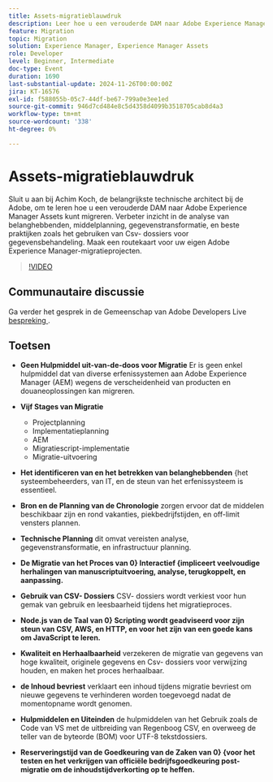 ```yaml
---
title: Assets-migratieblauwdruk
description: Leer hoe u een verouderde DAM naar Adobe Experience Manager Assets kunt migreren met inzichten van Achim Koch, met onder meer analyse van belanghebbenden, planning van bronnen, gegevenstransformatie en aanbevolen procedures zoals het gebruik van CSV-bestanden voor gegevensverwerking.
feature: Migration
topic: Migration
solution: Experience Manager, Experience Manager Assets
role: Developer
level: Beginner, Intermediate
doc-type: Event
duration: 1690
last-substantial-update: 2024-11-26T00:00:00Z
jira: KT-16576
exl-id: f588055b-05c7-44df-be67-799a0e3ee1ed
source-git-commit: 946d7cd484e8c5d4358d4099b3518705cab8d4a3
workflow-type: tm+mt
source-wordcount: '338'
ht-degree: 0%

---
```


# Assets-migratieblauwdruk

Sluit u aan bij Achim Koch, de belangrijkste technische architect bij de Adobe, om te leren hoe u een verouderde DAM naar Adobe Experience Manager Assets kunt migreren. Verbeter inzicht in de analyse van belanghebbenden, middelplanning, gegevenstransformatie, en beste praktijken zoals het gebruiken van Csv- dossiers voor gegevensbehandeling. Maak een routekaart voor uw eigen Adobe Experience Manager-migratieprojecten.

>[!VIDEO](https://video.tv.adobe.com/v/3440403/?learn=on&enablevpops)

## Communautaire discussie

Ga verder het gesprek in de Gemeenschap van Adobe Developers Live [ bespreking ](https://adobe.ly/4hKHpnF).

## Toetsen

* **Geen Hulpmiddel uit-van-de-doos voor Migratie** Er is geen enkel hulpmiddel dat van diverse erfenissystemen aan Adobe Experience Manager (AEM) wegens de verscheidenheid van producten en douaneoplossingen kan migreren.

* **Vijf Stages van Migratie**

   * Projectplanning
   * Implementatieplanning
   * AEM
   * Migratiescript-implementatie
   * Migratie-uitvoering

* **Het identificeren van en het betrekken van belanghebbenden** {het systeembeheerders, van IT, en de steun van het erfenissysteem is essentieel.

* **Bron en de Planning van de Chronologie** zorgen ervoor dat de middelen beschikbaar zijn en rond vakanties, piekbedrijfstijden, en off-limit vensters plannen.

* **Technische Planning** dit omvat vereisten analyse, gegevenstransformatie, en infrastructuur planning.

* **De Migratie van het Proces van 0} Interactief {impliceert veelvoudige herhalingen van manuscriptuitvoering, analyse, terugkoppelt, en aanpassing.**

* **Gebruik van CSV- Dossiers** CSV- dossiers wordt verkiest voor hun gemak van gebruik en leesbaarheid tijdens het migratieproces.

* **Node.js van de Taal van 0} Scripting wordt geadviseerd voor zijn steun van CSV, AWS, en HTTP, en voor het zijn van een goede kans om JavaScript te leren.**

* **Kwaliteit en Herhaalbaarheid** verzekeren de migratie van gegevens van hoge kwaliteit, originele gegevens en Csv- dossiers voor verwijzing houden, en maken het proces herhaalbaar.

* **de Inhoud bevriest** verklaart een inhoud tijdens migratie bevriest om nieuwe gegevens te verhinderen worden toegevoegd nadat de momentopname wordt genomen.

* **Hulpmiddelen en Uiteinden** de hulpmiddelen van het Gebruik zoals de Code van VS met de uitbreiding van Regenboog CSV, en overweeg de teller van de byteorde (BOM) voor UTF-8 tekstdossiers.

* **Reserveringstijd van de Goedkeuring van de Zaken van 0} {voor het testen en het verkrijgen van officiële bedrijfsgoedkeuring post-migratie om de inhoudstijdverkorting op te heffen.**
